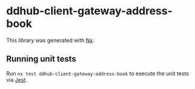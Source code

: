 # ddhub-client-gateway-address-book

This library was generated with [Nx](https://nx.dev).

## Running unit tests

Run `nx test ddhub-client-gateway-address-book` to execute the unit tests via [Jest](https://jestjs.io).
